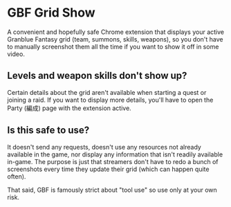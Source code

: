 # GBF Grid Show

A convenient and hopefully safe Chrome extension that displays your active Granblue Fantasy grid (team, summons, skills, weapons), so you don't have to manually screenshot them all the time if you want to show it off in some video.

## Levels and weapon skills don't show up?

Certain details about the grid aren't available when starting a quest or joining a raid. If you want to display more details, you'll have to open the Party (編成) page with the extension active.

## Is this safe to use?

It doesn't send any requests, doesn't use any resources not already available in the game, nor display any information that isn't readily available in-game. The purpose is just that streamers don't have to redo a bunch of screenshots every time they update their grid (which can happen quite often).

That said, GBF is famously strict about "tool use" so use only at your own risk.
